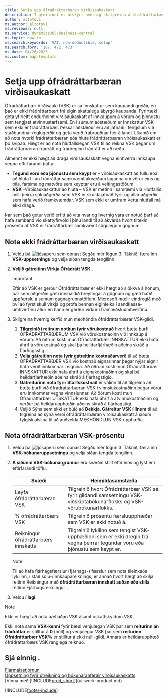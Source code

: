 ```yaml
---
title: Setja upp ófrádráttarbæran virðisaukaskatt
description: Í greininni er útskýrt hvernig skilgreina á ófrádráttarbæran virðisaukaskatt í Microsoft Dynamics 365 Business Central.
author: altotovi
ms.author: altotovi
ms.reviewer: null
ms.service: dynamics365-business-central
ms.topic: how-to
ms.search.keywords: 'VAT, non-deductible, setup'
ms.search.form: '187, 472, 473'
ms.date: 04/26/2023
ms.custom: bap-template
---
```


# <a name="set-up-non-deductible-vat" />Setja upp ófrádráttarbæran virðisaukaskatt

Ófrádráttarbær Virðisauki (VSK) er sá Innskattur sem kaupandi greiðir, en það er ekki frádráttarbært frá eigin skattalegu ábyrgð kaupanda. Fyrirtæki geta yfirleitt endurheimt virðisaukaskatt af innkaupum á vörum og þjónustu sem tengjast atvinnustarfsemi. En í sumum aðstæðum er Innskattur VSK sem ekki er frádráttarbær. Þessar aðstæður eru að jafnaði í tengslum við staðbundnar reglugerðir og geta verið frábrugðnar hér á landi. Líkanið um að nota hvorki frádráttarbæran eða hluta frádráttarbæran virðisaukaskatt er þó svipað. Hægt er að nota hlutfallslegan VSK til að reikna VSK þegar um frádráttarbæran frádrátt og frádreginn frádrátt er að ræða.

Almennt er ekki hægt að draga virðisaukaskatt vegna einhverra innkaupa vegna eftirfarandi þátta:

- **Tegund vöru eða þjónustu sem keypt**  er – virðisaukaskatt að fullu eða að hluta til án frádráttar samkvæmt ákvæðum laganna um vörur eins og bíla, farsíma og matvöru sem keyptar eru á veitingastöðum.
- **VSK**  -Virðisaukaskattur að hluta – VSK er metinn í samræmi við Hlutfallið milli þeirra söluaðgerða sem VSK er skuldajafnað fyrir og allar aðgerðir sem hafa verið framkvæmdar. VSK sem ekki er umfram Þetta hlutfall má ekki draga.

Þar sem það getur verið erfitt að vita hvar og hvernig vara er notuð þarf að hafa samband við skattyfirvöld í þínu landi til að ákvarða hvort tiltekin prósenta af VSK er frádráttarbær samkvæmt sögulegum gögnum.

## <a name="use-non-deductible-vat" />Nota ekki frádráttarbæran virðisaukaskatt

1. Veldu þá  ![ljósaperu sem opnast Segðu mér lögun 3](media/ui-search/search_small.png "Segðu mér hvað þú vilt gera"). Táknið, færa inn  **VSK-uppsetningu** og velja síðan tengda tengilinn.
2.  **Veljið gátreitinn Virkja Ófrádrátt VSK** .

    > [!IMPORTANT]
    > Eftir að VSK er gerður Ófrádráttarbær er ekki hægt að slökkva á honum, þar sem aðgerðin gæti innihaldið breytingar á gögnum og gæti hafið uppfærslu á sumum gagnagrunnstöflum. Microsoft mælir eindregið með því að fyrst skuli virkja og prófa þennan eiginleika í sandkassa-umhverfinu áður en hann er gerður virkur í framleiðsluumhverfinu.

3. Skilgreina hvernig kerfið mun meðhöndla ófrádráttarbærar VSK-gildi.

    1.  **Tilgreinið í reitnum notkun fyrir vörukostnað**  hvort bæta þurfi ÓFRÁDRÁTTARBÆRUM VSK við vörukostnaðinn við innkaup á vörum. Að öðrum kosti mun Ófrádráttarbær INNSKATTUR ekki hafa áhrif á vörukostnað og skal þá heildarfjárhæðin aðeins skráð á fjárhagsstig.
    2.  **Velja gátreitinn nota fyrir gátreitinn kostnaðarverð**  til að bæta ÓFRÁDRÁTTARBÆR VSK við kostnað eignarinnar þegar nýjar eignir hafa verið innkomnar í eignina. Að öðrum kosti mun Ófrádráttarbær INNSKATTUR ekki hafa áhrif á eignakostnaðinn og skal þá heildarfjárhæðin aðeins skráð á fjárhagstigið.
    3.  **Gátreiturinn nota fyrir Starfskostnað**  er valinn til að tilgreina að bæta þurfi við ófrádráttarbæran VSK í vinnslukostnaðinn þegar vörur eru innkomnar vegna vinnslunnar. Að öðrum kosti mun Ófrádráttarbær ÚTSKATTUR ekki hafa áhrif á atvinnukostnaðinn og verður þá heildarupphæðin aðeins skráð á fjárhagstigi.
    4. Veljið Sýna sem ekki er búið að  **Dekkja. Gátreitur VSK í línum**  til að tilgreina að sýna verði ófrádráttarbæran virðisaukaskatt á síðum fylgiskjalslína til að auðvelda MEÐHÖNDLUN VSK-upphæða.

## <a name="use-the-non-deductible-vat-percentage" />Nota ófrádráttarbæran VSK-prósentu

1. Veldu þá  ![ljósaperu sem opnast Segðu mér lögun 3](media/ui-search/search_small.png "Segðu mér hvað þú vilt gera"). Táknið, færa inn  **VSK-bókunaruppsetningu** og velja síðan tengda tengilinn.
2.  **Á síðunni VSK-bókunargrunnur**  eru svæðin stillt eftir eins og lýst er í eftirfarandi töflu.

    | Svæði | Heimildasamstæða |
    |-------|-------------|
    | Leyfa ófrádráttarbæran VSK | Tilgreinið hvort Ófrádráttarbær VSK sé fyrir gildandi samsetningu VSK-viðskiptabókunarflokks og VSK-vörubókunarflokks. |
    | % ófrádráttarbærs VSK | Tilgreinið prósentu færsluupphæðar sem VSK er ekki notuð á. |
    | Reikningur ófrádráttarbærs innskatts | Tilgreinið lykilinn sem tengist VSK-upphæðinni sem er ekki dregin frá vegna þeirrar tegundar vöru eða þjónustu sem keypt er. |

    > [!NOTE]
    > Til að hafa fjárhagsfærslur (fjárhags-) færslur sem nota tileinkaða lykilinn, í stað sölu-/innkaupareiknings, er annað hvort hægt að skilja reitinn Reikningur með  **ófrádráttarbæran innskatt auðan eða stilla**  reitinn Fjárhagsreikningur  **.** 

3. Veldu  **í lagi**.

> [!NOTE]
> Ekki er hægt að nota áætlaðan VSK ásamt óskattskyldum VSK.
>
> Ekki nota sama  **VSK-kenni**  fyrir bæði venjulegan VSK þar sem  **reiturinn án frádráttar**  er stilltur á  **0**  (núll) og venjulegur VSK þar sem  **reiturinn Ófrádráttarbær VSK%**  er stilltur á ekki núll-gildi. Annars er heildarupphæð ófrádráttarbærs VSK ranglega reiknuð.

## <a name="see-also" />Sjá einnig .

[Fjármálastjórnun](finance.md)  
[Uppsetning fyrir útreikning og bókunaraðferðir virðisaukaskatts](finance-setup-vat.md)  
[Vinna með [!INCLUDE[prod_short](includes/prod_short.md)]](ui-work-product.md)

[!INCLUDE[footer-include](includes/footer-banner.md)]
